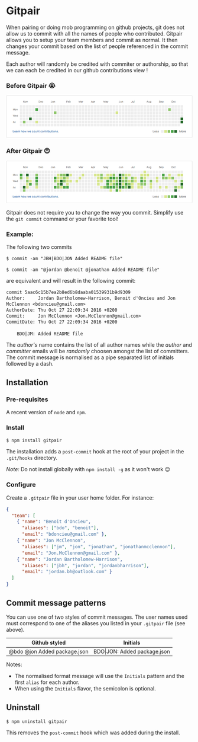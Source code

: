 # Gitpair

When pairing or doing mob programming on github projects, git does not allow us to commit with all the names of people who contributed. 
Gitpair allows you to setup your team members and commit as normal. It then changes your commit based on the list of people referenced in the commit message.

Each author will randomly be credited with commiter or authorship, so that we can each be credited in our github contributions view !

### Before Gitpair :sob:
![before](https://github.com/bdo/gitpair/raw/master/docs/before-gitpair.png)

### After Gitpair :heart_eyes:
![after](https://github.com/bdo/gitpair/raw/master/docs/after-gitpair.png)

Gitpair does not require you to change the way you commit. Simplify use the `git commit` command or your favorite tool! 

### Example:
The following two commits
```
$ commit -am "JBH|BDO|JON Added README file"
```
```
$ commit -am "@jordan @benoit @jonathan Added README file"
```
are equivalent and will result in the following commit:
```
commit 5aac6c15b7ea2b8ed6b8daaba01539931b9d9309
Author:     Jordan Bartholomew-Harrison, Benoit d'Oncieu and Jon McClennon <bdoncieu@gmail.com>
AuthorDate: Thu Oct 27 22:09:34 2016 +0200
Commit:     Jon McClennon <Jon.McClennon@gmail.com>
CommitDate: Thu Oct 27 22:09:34 2016 +0200

    BDO|JM: Added README file
```

The _author's_ name contains the list of all author names while the _author_ and _committer_ emails will be *randomly* choosen amongst the list of committers. The commit message is normalised as a pipe separated list of  initials followed by a dash. 

## Installation

### Pre-requisites

A recent version of `node` and `npm`.

### Install

```
$ npm install gitpair
```
The installation adds a `post-commit` hook at the root of your project in the `.git/hooks` directory.

*Note:* Do not install globally with `npm install -g` as it won't work :wink:

### Configure

Create a `.gitpair` file in your user home folder. For instance:

```json
{
  "team": [
    { "name": "Benoit d'Oncieu",             
      "aliases": ["bdo", "benoit"],
      "email": "bdoncieu@gmail.com" },
    { "name": "Jon McClennon",
      "aliases": ["jm", "jon", "jonathan", "jonathanmcclennon"],   
      "email": "Jon.McClennon@gmail.com" },
    { "name": "Jordan Bartholomew-Harrison", 
      "aliases": ["jbh", "jordan", "jordanbharrison"], 
      "email": "jordan.bh@outlook.com" }
  ]
}
```

## Commit message patterns

You can use one of two styles of commit messages. The user names used must correspond to one of the aliases you listed in your `.gitpair` file (see above).

| Github styled | Initials |
| --- | --- |
| @bdo @jon Added package.json | BDO\|JON: Added package.json |

Notes:
- The normalised format message will use the `Initials` pattern and the first `alias` for each author.
- When using the `Initials` flavor, the semicolon is optional.

## Uninstall

```
$ npm uninstall gitpair
```
This removes the `post-commit` hook which was added during the install.
